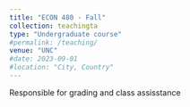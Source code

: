 ```yaml
---
title: "ECON 480 - Fall"
collection: teachingta
type: "Undergraduate course"
#permalink: /teaching/
venue: "UNC"
#date: 2023-09-01
#location: "City, Country"
---
```


Responsible for grading and class assisstance


<!---
Heading 1
======

Heading 2
======

Heading 3
======

--->
